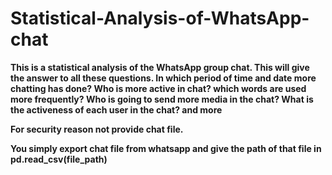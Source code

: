 # Statistical-Analysis-of-WhatsApp-chat

<b>This is a statistical analysis of the WhatsApp group chat. This will give the answer to all these questions.
In which period of time and date more chatting has done? 
Who is more active in chat? 
which words are used more frequently?
Who is going to send more media in the chat? 
What is the activeness of each user in the chat?  and more

For security reason not provide chat file.

You simply export chat file from whatsapp and give the path of that file in pd.read_csv(file_path)
